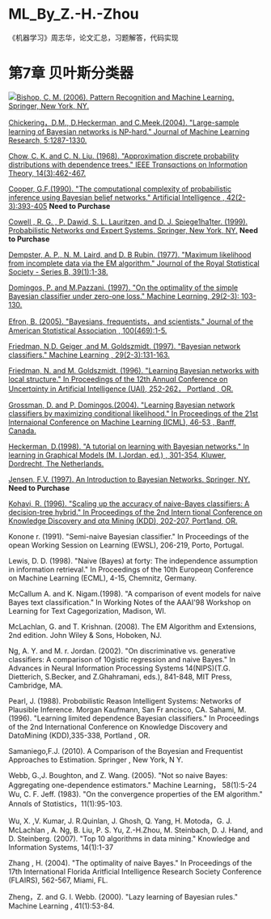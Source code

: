 # ML_By_Z.-H.-Zhou
《机器学习》周志华，论文汇总，习题解答，代码实现

# 第7章 贝叶斯分类器
<img src="https://img.icons8.com/plasticine/20/000000/books.png">[Bishop, C. M. (2006).  Pattern Recognition and Machine Learning. Springer, New York,  NY. ](https://www.microsoft.com/en-us/research/uploads/prod/2006/01/Bishop-Pattern-Recognition-and-Machine-Learning-2006.pdf)

[Chickering，D.M., D.Heckerman, and C.Meek.(2004). "Large-sample learning of Bayesian networks is NP-hard." Journal of Machine Learning  Research, 5:1287-1330.](http://www.jmlr.org/papers/volume5/chickering04a/chickering04a.pdf)

[Chow, C. K. and  C. N. Liu.  (1968).  "Approximation discrete probability distributions with dependence trees." IEEE  Trαnsαctions on lnformαtion Theory, 14(3):462-467.](http://citeseerx.ist.psu.edu/viewdoc/download?doi=10.1.1.133.9772&rep=rep1&type=pdf)

[Cooper, G.F.(1990). "The computational complexity of probabilistic inference using Bayesian belief networks."  Artificial Intelligence ,  42(2-3):393-405](https://www.sciencedirect.com/science/article/abs/pii/000437029090060D) **Need to Purchase**

[Cowell , R. G. , P. Dawid, S. L. Lauritzen, and D. J. Spiege1ha1ter. (1999). Probabilistic Networks αnd Expert Systems. Springer, New York, NY.](https://www.springer.com/gp/book/9780387987675) **Need to Purchase**

[Dempster, A. P., N. M. Laird, and D. B Rubin. (1977). "Maximum likelihood from incomplete data via the EM algorithm." Journαl of the  Royal  Stαtistical Society - Series  B, 39(1):1-38.](https://www.isi.edu/natural-language/teaching/cs562/2009/readings/DLR77.pdf)

[Domingos, P. and M.Pazzani. (1997). "On the optimality of the simple Bayesian classifier under zero-one loss."  Machine Leαrning, 29(2-3): 103-130.](http://engr.case.edu/ray_soumya/mlrg/optimality_of_nb.pdf)

[Efron, B. (2005). "Bayesians, frequentists，and scientists." Journal of the American Stαtistical Association , 100(469):1-5.](https://courses.physics.ucsd.edu/2015/Fall/physics210b/REFERENCES/Efron_Bayesians_Frequentists.pdf)

[Friedman, N,D. Geiger ,and M. Goldszmidt. (1997). "Bayesian network classifiers." Machine Learning , 29(2-3):131-163.](http://www.cs.technion.ac.il/~dang/journal_papers/friedman1997Bayesian.pdf)

[Friedman, N. and M. Goldszmidt. (1996).  "Learning Bayesian networks with local structure."  In Proceedings of the  12th Annuαl  Conference on Uncertαinty in Artificial Intelligence (UAI), 252-262， Portland ,  OR.](https://arxiv.org/ftp/arxiv/papers/1302/1302.3577.pdf)

[Grossman, D. and P. Domingos.(2004). "Learning Bayesian network classifiers by maximizing conditional likelihood."  In Proceedings  of the  21st  lnternaional  Conference on Machine Learning (ICML),  46-53 , Banff,  Canada.](https://homes.cs.washington.edu/~pedrod/papers/mlc04.pdf)

[Heckerman, D.(1998). "A tutorial on learning with Bayesian networks." In learning in Graphical Models (M. I.Jordan, ed.) , 301-354, Kluwer, Dordrecht, The Netherlands.](https://arxiv.org/pdf/2002.00269.pdf)

[Jensen, F.V. (1997). An Introduction to Bayesian Networks. Springer, NY.](https://link.springer.com/chapter/10.1007/978-3-540-85066-3_1) **Need to Purchase**

[Kohavi, R. (1996). "Scaling up the accuracy of naive-Bayes classifiers: A decision-tree hybrid." In Proceedings of the 2nd Intern tional Conference on Knowledge Discovery and αtα Mining (KDD), 202-207, Port1and, OR.](https://pdfs.semanticscholar.org/cbb6/282f7d835ea167466845c027729b79bed0ef.pdf?_ga=2.191268905.2046485843.1582293919-1826631758.1582293919)

Konone r. (1991). "Semi-naive Bayesian classifier." In Proceedings of the opean Working Session on Learning (EWSL), 206-219, Porto, Portugal.

Lewis, D. D. (1998). "Naive (Bayes) at forty: The independence assumption in information retrieval." In Proceedings of the 10th Europeαη Conference on Machine Learning (ECML), 4-15, Chemnitz, Germany.

McCallum A. and K. Nigam.(1998). "A comparison of event models for naive Bayes text classification." In Working Notes of the AAAI'98 Workshop on Learning for Text Cagegorization, Madison, WI.

McLachlan, G. and T. Krishnan. (2008). The EM Algorithm and Extensions, 2nd edition. John Wiley & Sons, Hoboken, NJ.

Ng, A. Y. and M. r. Jordan. (2002). "On discriminative vs. generative classifiers: A comparison of 10gistic regression and naive Bayes." In Advances in Neural Information Processing Systems 14(NIPS)(T.G. Dietterich, S.Becker, and Z.Ghahramani, eds.), 841-848, MIT Press, Cambridge, MA.

Pearl, J. (1988).  Probαbilistic Reason Intelligent Systems:  Networks of Plausible  Inference.  Morgan Kaufmann,  San  Fr ancisco,  CA. 
Sahami, M.(1996). "Learning  limited dependence Bayesian classifiers."  In Proceedings  of the  2nd  International  Conference  on Knowledge  Discovery and DatαMining (KDD),335-338, Portland , OR. 

Samaniego,F.J. (2010). A Comparison of the Bαyesian and Frequentist Approaches to Estimation. Springer ,  New York,  N Y. 

Webb, G.,J. Boughton, and Z. Wang. (2005). "Not so naive Bayes:  Aggregating one-dependence estimators."  Machine Learning， 58(1):5-24 
Wu,  C. F. Jeff.  (1983).  "On the convergence properties of the EM algorithm." Annαls of Stαtistics，11(1):95-103. 

Wu,  X. ,V. Kumar, J. R.Quinlan, J. Ghosh, Q. Yang, H. Motoda，G. J. McLachlan , A. Ng, B. Liu, P. S. Yu, Z.-H.Zhou, M. Steinbach,  D. J.  Hand, and D. Steinberg. (2007). "Top  10 algorithms  in data mining." Knowledge and Information Systems, 14(1):1-37

Zhang ,  H. (2004).  "The  optimality of naive Bayes." In Proceedings of the 17th  International Florida Aritficial Intelligence Research Society  Conference (FLAIRS),  562-567,  Miami,  FL. 

Zheng，Z. and  G. I.  Webb. (2000).  "Lazy  learning  of Bayesian rules."  Machine Learning ,  41(1):53-84. 
